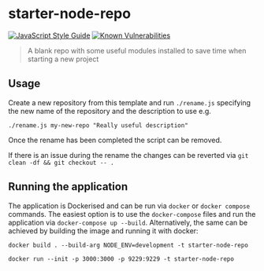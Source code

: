 # starter-node-repo

[![JavaScript Style Guide](https://img.shields.io/badge/code_style-standard-brightgreen.svg)](https://standardjs.com)
[![Known Vulnerabilities](https://snyk.io/test/github/st3v3nhunt/starter-node-repo/badge.svg)](https://snyk.io/test/github/st3v3nhunt/starter-node-repo)

> A blank repo with some useful modules installed to save time when starting a
> new project

## Usage

Create a new repository from this template and run `./rename.js` specifying the
new name of the repository and the description to use e.g.

```shell
./rename.js my-new-repo "Really useful description"
```

Once the rename has been completed the script can be removed.

If there is an issue during the rename the changes can be reverted via
`git clean -df && git checkout -- .`

## Running the application

The application is Dockerised and can be run via `docker` or `docker compose`
commands. The easiest option is to use the `docker-compose` files and run the
application via `docker-compose up --build`. Alternatively, the same can be
achieved by building the image and running it with docker:

```shell
docker build . --build-arg NODE_ENV=development -t starter-node-repo

docker run --init -p 3000:3000 -p 9229:9229 -t starter-node-repo
```
